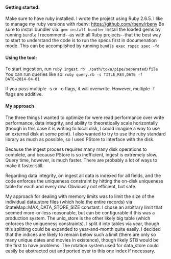 #### Getting started:
Make sure to have ruby installed.  I wrote the project using Ruby 2.6.5.  I like to manage my ruby versions with rbenv: https://github.com/rbenv/rbenv
Be sure to install bundler via: `gem install bundler`
Install the loaded gems by running `bundle`
I recommend--as with all Ruby projects--that the best way to start to understand the code is to run the specs first in documenation mode.  This can be accomplished by running `bundle exec rspec spec -fd`

#### Using the tool:
To start ingestion, run `ruby ingest.rb ./path/to/a/pipe/separated/file`
You can run queries like so: `ruby query.rb -s TITLE,REV,DATE -f DATE=2014-04-01`

If you pass multiple -s or -o flags, it will overwrite.  However, multiple -f flags are additive.

#### My approach
The three things I wanted to optimize for were read performance over write performance, data integrity, and ability to theoretically scale horizontally (though in this case it is writing to local disk, I could imagine a way to use an external disk at some point).  I also wanted to try to use the ruby standard library as much as possible, so I used PStore to interface with the disk.

Because the ingest process requires many many disk operations to complete, and because PStore is so inefficient, ingest is extremely slow.  Query time, however, is much faster.  There are probably a lot of ways to make it faster still.

Regarding data integrity, on ingest all data is indexed for all fields, and the code enforces the uniqueness constraint by hitting the on-disk uniqueness table for each and every row.  Obviously not efficient, but safe.

My approach for dealing with memory limits was to limit the size of the individual data_store files (which hold the entire records) via StateMap::MAX_DATA_STORE_SIZE constant.  I chose an arbitrary limit that seemed more-or-less reasonable, but can be configurable if this was a production system.  The uniq_store is the other likely big table (which enforces the uniqueness constraints).  I split it into tables via year, though this splitting could be expanded to year-and-month quite easily.  I decided that the indices are likely to remain below such a limit (there are only so many unique dates and movies in existence), though likely STB would be the first to have problems.  The rotation system used for data_store could easily be abstracted out and ported over to this one index if necessary.
